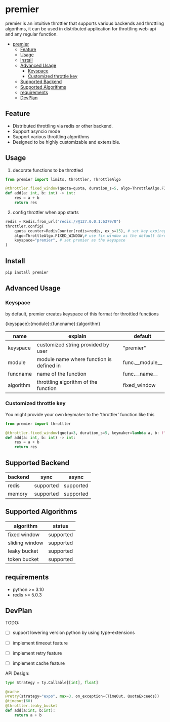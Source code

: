 # premier

premier is an intuitive throttler that supports various backends and throttling algorihms, it can be used in distributed application for throttling web-api and any regular function.

- [premier](#premier)
  - [Feature](#feature)
  - [Usage](#usage)
  - [Install](#install)
  - [Advanced Usage](#advanced-usage)
    - [Keyspace](#keyspace)
    - [Customized throttle key](#customized-throttle-key)
  - [Supported Backend](#supported-backend)
  - [Supported Algorithms](#supported-algorithms)
  - [requirements](#requirements)
  - [DevPlan](#devplan)

## Feature

- Distributed throttling via redis or other backend.
- Support asyncio mode
- Support various throttling algorithms
- Designed to be highly customizable and extensible.

## Usage

1. decorate functions to be throttled

```python
from premier import limits, throttler, ThrottleAlgo

@throttler.fixed_window(quota=quota, duration_s=5, algo=ThrottleAlgo.FIXED_WINDOW)
def add(a: int, b: int) -> int:
    res = a + b
    return res
```

2. config throttler when app starts

```python
redis = Redis.from_url("redis://@127.0.0.1:6379/0")
throttler.config(
    quota_counter=RedisCounter(redis=redis, ex_s=15), # set key expirey to 15 seconds
    algo=ThrottleAlgo.FIXED_WINDOW,# use fix window as the default throttling algorithm
    keyspace="premier", # set premier as the keyspace
)

```

## Install

```bash
pip install premier
```

## Advanced Usage

### Keyspace

by default, premier creates keyspace of this format for throttled functions

{keyspace}:{module}:{funcname}:{algorithm}

| name | explain | default |
| -  | -  | -|
| keyspace | customized string provided by user | "premier" |
| module | module name where function is defined in | func.\_\_module__ |
| funcname | name of the function | func.\_\_name__ |
| algorithm | throttling algorithm of the function | fixed_window |

### Customized throttle key

You might provide your own keymaker to the 'throttler' function like this

```python
from premier import throttler

@throttler.fixed_window(quota=3, duration_s=5, keymaker=lambda a, b: f"{a}")
def add(a: int, b: int) -> int:
    res = a + b
    return res
```

## Supported Backend

| backend | sync | async |
| - | - | - |
| redis | supported | supported |
| memory | supported | supported |

## Supported Algorithms

| algorithm | status |
| - | -|
| fixed window | supported |
| sliding window | supported |
| leaky bucket | supported |
| token bucket | supported |

## requirements

- python >= 3.10
- redis >= 5.0.3

## DevPlan

TODO:

- [ ] support lowering version python by using type-extensions

- [ ] implement timeout feature
- [ ] implement retry feature
- [ ] implement cache feature

API Design:

```python
type Strategy = ty.Callable[[int], float]

@cache
@retry(strategy="expo", max=3, on_exception=(TimeOut, QuotaExceeds))
@timeout(60)
@throttler.leaky_bucket
def add(a:int, b:int):
    return a + b
```
